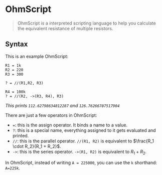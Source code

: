 # OhmScript

>OhmScript is a interpreted scripting language to help you calculate the equivalent resistance of multiple resistors.

## Syntax

This is an example OhmScript:

```ohmscript
R1 = 1k
R2 = 220
R3 = 300

? = //(R1,R2, R3)

R4 = 100k
? = //(R2, ->(R3, R4), R3)
```

*This prints `112.62798634812287` and `126.76266707517904`*

There are just a few operators in OhmScript:

- `=`: this is the assign operator. It binds a name to a value.
- `?`: this is a special name, everything assigned to it gets evaluated and printed.
- `//`: this is the parallel operator. `//(R1, R2)` is equivalent to $\frac{R_1 \cdot R_2}{R_1 + R_2}$.
- `->`: this is the series operator. `->(R1, R2)` is equivalent to $R_1 + R_2$.

In OhmScript, instead of writing `A = 225000`, you can use the `k` shorthand: `A=225k`.
